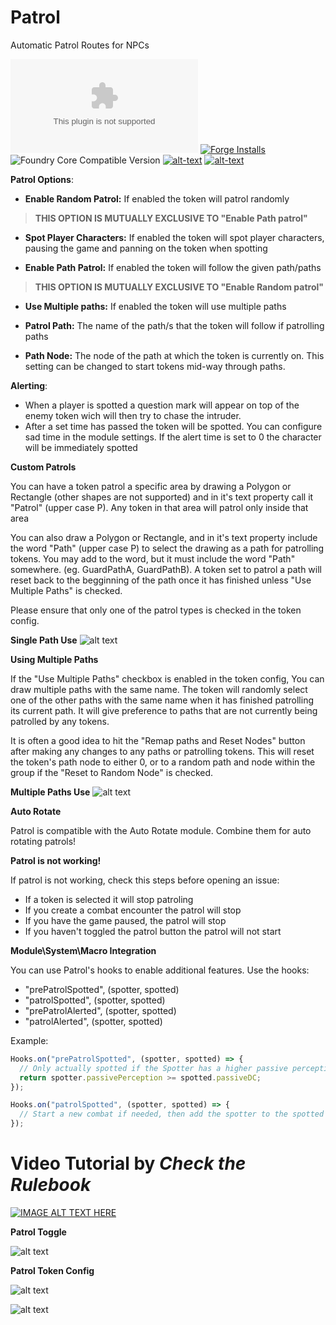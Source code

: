 # Patrol
Automatic Patrol Routes for NPCs

![Latest Release Download Count](https://img.shields.io/github/downloads/theripper93/Patrol/latest/module.zip?color=2b82fc&label=DOWNLOADS&style=for-the-badge) [![Forge Installs](https://img.shields.io/badge/dynamic/json?label=Forge%20Installs&query=package.installs&suffix=%25&url=https%3A%2F%2Fforge-vtt.com%2Fapi%2Fbazaar%2Fpackage%2Fpatrol&colorB=03ff1c&style=for-the-badge)](https://forge-vtt.com/bazaar#package=patrol) ![Foundry Core Compatible Version](https://img.shields.io/badge/dynamic/json.svg?url=https%3A%2F%2Fraw.githubusercontent.com%2Ftheripper93%2FPatrol%2Fmain%2Fmodule.json&label=Foundry%20Version&query=$.compatibleCoreVersion&colorB=orange&style=for-the-badge) [![alt-text](https://img.shields.io/badge/-Patreon-%23ff424d?style=for-the-badge)](https://www.patreon.com/theripper93) [![alt-text](https://img.shields.io/badge/-Discord-%235662f6?style=for-the-badge)](https://discord.gg/F53gBjR97G)

**Patrol Options**:

* **Enable Random Patrol:** If enabled the token will patrol randomly 
> **THIS OPTION IS MUTUALLY EXCLUSIVE TO "Enable Path patrol"**

* **Spot Player Characters:** If enabled the token will spot player characters, pausing the game and panning on the token when spotting

* **Enable Path Patrol:** If enabled the token will follow the given path/paths 
> **THIS OPTION IS MUTUALLY EXCLUSIVE TO "Enable Random patrol"**

* **Use Multiple paths:** If enabled the token will use multiple paths

* **Patrol Path:** The name of the path/s that the token will follow if patrolling paths

* **Path Node:** The node of the path at which the token is currently on. This setting can be changed to start tokens mid-way through paths.

**Alerting**:

* When a player is spotted a question mark will appear on top of the enemy token wich will then try to chase the intruder.
* After a set time has passed the token will be spotted. You can configure sad time in the module settings. If the alert time is set to 0 the character will be immediately spotted

**Custom Patrols**

You can have a token patrol a specific area by drawing a Polygon or Rectangle (other shapes are not supported) and in it's text property call it "Patrol" (upper case P). Any token in that area will patrol only inside that area

You can also draw a Polygon or Rectangle, and in it's text property include the word "Path" (upper case P) to select the drawing as a path for patrolling tokens. You may add to the word, but it must include the word "Path" somewhere. (eg. GuardPathA, GuardPathB). A token set to patrol a path will reset back to the begginning of the path once it has finished unless "Use Multiple Paths" is checked. 

Please ensure that only one of the patrol types is checked in the token config.

**Single Path Use**
![alt text](https://github.com/Vauryx/Patrol/blob/pathPatroller/wiki/Single_Path.gif)

**Using Multiple Paths**

If the "Use Multiple Paths" checkbox is enabled in the token config, You can draw multiple paths with the same name. The token will randomly select one of the other paths with the same name when it has finished patrolling its current path. It will give preference to paths that are not currently being patrolled by any tokens. 

It is often a good idea to hit the "Remap paths and Reset Nodes" button after making any changes to any paths or patrolling tokens. This will reset the token's path node to either 0, or to a random path and node within the group if the "Reset to Random Node" is checked.

**Multiple Paths Use**
![alt text](https://github.com/Vauryx/Patrol/blob/pathPatroller/wiki/Multi_path.gif)

**Auto Rotate**

Patrol is compatible with the Auto Rotate module. Combine them for auto rotating patrols!

**Patrol is not working!**

If patrol is not working, check this steps before opening an issue:

* If a token is selected it will stop patroling
* If you create a combat encounter the patrol will stop
* If you have the game paused, the patrol will stop
* If you haven't toggled the patrol button the patrol will not start

**Module\System\Macro Integration**

You can use Patrol's hooks to enable additional features. Use the hooks:
* "prePatrolSpotted", (spotter, spotted)
* "patrolSpotted", (spotter, spotted)
* "prePatrolAlerted", (spotter, spotted)
* "patrolAlerted", (spotter, spotted)

Example:

```js
Hooks.on("prePatrolSpotted", (spotter, spotted) => {
  // Only actually spotted if the Spotter has a higher passive perception than the target's DC
  return spotter.passivePerception >= spotted.passiveDC;
});
```
```js
Hooks.on("patrolSpotted", (spotter, spotted) => {
  // Start a new combat if needed, then add the spotter to the spotted with a surprise round
});
```
# Video Tutorial by *Check the Rulebook*

[![IMAGE ALT TEXT HERE](https://img.youtube.com/vi/Izx441zjtBs/0.jpg)](https://www.youtube.com/watch?v=Izx441zjtBs)

**Patrol Toggle**

![alt text](https://github.com/theripper93/Patrol/raw/main/wiki/patroltoggle.jpg)

**Patrol Token Config**

![alt text](https://github.com/Vauryx/Patrol/blob/pathPatroller/wiki/patrolconfig.jpg)

![alt text](https://github.com/theripper93/Patrol/raw/main/wiki/patrolspot.jpg)
